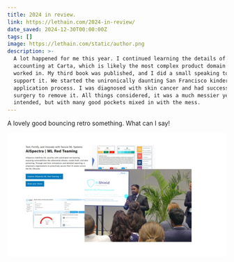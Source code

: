 ```yaml
---
title: 2024 in review.
link: https://lethain.com/2024-in-review/
date_saved: 2024-12-30T00:00:00Z
tags: []
image: https://lethain.com/static/author.png
description: >-
  A lot happened for me this year. I continued learning the details of fund
  accounting at Carta, which is likely the most complex product domain I’ve
  worked in. My third book was published, and I did a small speaking tour to
  support it. We started the unironically daunting San Francisco kindergarten
  application process. I was diagnosed with skin cancer and had successful
  surgery to remove it. All things considered, it was a much messier year than I
  intended, but with many good pockets mixed in with the mess.
---
```

A lovely good bouncing retro something. What can I say!

![](/images/AIShield-GTM.JPG)